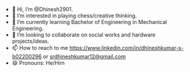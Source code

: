 - 👋 Hi, I’m @Dhinesh2901.
- 👀 I’m interested in playing chess/creative thinking.
- 🌱 I’m currently learning Bachelor of Engineering in Mechanical Engineering.
- 💞️ I’m looking to collaborate on social works and hardware projects/ideas.
- 📫 How to reach to me https://www.linkedin.com/in/dhineshkumar-s-b02200296 or srdhineshkumar12@gmail.com
- 😄 Pronouns: He/Him

<!---
Dhinesh2901/Dhinesh2901 is a ✨ special ✨ repository because its `README.md` (this file) appears on your GitHub profile.
You can click the Preview link to take a look at your changes.
--->
